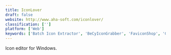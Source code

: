 ```yaml
---
title: IconLover
draft: false 
website: http://www.aha-soft.com/iconlover/
classification: ['']
platform: ['Web']
keywords: ['Batch Icon Extractor', 'BeCyIconGrabber', 'FaviconShop', 'Gconvert', 'Get Icons', 'Grafx2', 'IcoFX', 'Icon Explorer', 'Icon Generator', 'IconViewer', 'IconXP', 'IconsExtract', 'JDraw', 'Online Image Converter', 'Pixelformer', 'RealWorld Icon Editor', 'Thumbico', 'icon sushi', 'icoworks']
---
```

Icon editor for Windows.